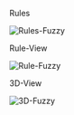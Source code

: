 Rules

![Rules-Fuzzy](https://user-images.githubusercontent.com/82463256/114586187-956b1e80-9cae-11eb-866c-641b368db51e.PNG)

Rule-View

![Rule-Fuzzy](https://user-images.githubusercontent.com/82463256/114586113-84221200-9cae-11eb-9495-9fa75717fe83.PNG)

3D-View

![3D-Fuzzy](https://user-images.githubusercontent.com/82463256/114585992-65bc1680-9cae-11eb-8052-bd402b7f30f8.PNG)
